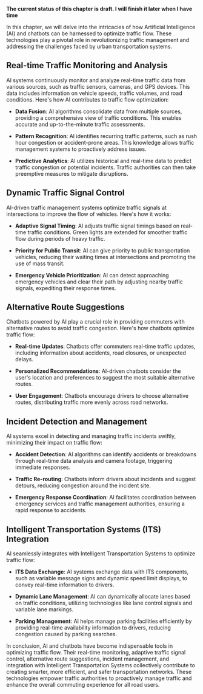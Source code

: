 **The current status of this chapter is draft. I will finish it later when I have time**

In this chapter, we will delve into the intricacies of how Artificial Intelligence (AI) and chatbots can be harnessed to optimize traffic flow. These technologies play a pivotal role in revolutionizing traffic management and addressing the challenges faced by urban transportation systems.

Real-time Traffic Monitoring and Analysis
-----------------------------------------

AI systems continuously monitor and analyze real-time traffic data from various sources, such as traffic sensors, cameras, and GPS devices. This data includes information on vehicle speeds, traffic volumes, and road conditions. Here's how AI contributes to traffic flow optimization:

* **Data Fusion**: AI algorithms consolidate data from multiple sources, providing a comprehensive view of traffic conditions. This enables accurate and up-to-the-minute traffic assessments.

* **Pattern Recognition**: AI identifies recurring traffic patterns, such as rush hour congestion or accident-prone areas. This knowledge allows traffic management systems to proactively address issues.

* **Predictive Analytics**: AI utilizes historical and real-time data to predict traffic congestion or potential incidents. Traffic authorities can then take preemptive measures to mitigate disruptions.

Dynamic Traffic Signal Control
------------------------------

AI-driven traffic management systems optimize traffic signals at intersections to improve the flow of vehicles. Here's how it works:

* **Adaptive Signal Timing**: AI adjusts traffic signal timings based on real-time traffic conditions. Green lights are extended for smoother traffic flow during periods of heavy traffic.

* **Priority for Public Transit**: AI can give priority to public transportation vehicles, reducing their waiting times at intersections and promoting the use of mass transit.

* **Emergency Vehicle Prioritization**: AI can detect approaching emergency vehicles and clear their path by adjusting nearby traffic signals, expediting their response times.

Alternative Route Suggestions
-----------------------------

Chatbots powered by AI play a crucial role in providing commuters with alternative routes to avoid traffic congestion. Here's how chatbots optimize traffic flow:

* **Real-time Updates**: Chatbots offer commuters real-time traffic updates, including information about accidents, road closures, or unexpected delays.

* **Personalized Recommendations**: AI-driven chatbots consider the user's location and preferences to suggest the most suitable alternative routes.

* **User Engagement**: Chatbots encourage drivers to choose alternative routes, distributing traffic more evenly across road networks.

Incident Detection and Management
---------------------------------

AI systems excel in detecting and managing traffic incidents swiftly, minimizing their impact on traffic flow:

* **Accident Detection**: AI algorithms can identify accidents or breakdowns through real-time data analysis and camera footage, triggering immediate responses.

* **Traffic Re-routing**: Chatbots inform drivers about incidents and suggest detours, reducing congestion around the incident site.

* **Emergency Response Coordination**: AI facilitates coordination between emergency services and traffic management authorities, ensuring a rapid response to accidents.

Intelligent Transportation Systems (ITS) Integration
----------------------------------------------------

AI seamlessly integrates with Intelligent Transportation Systems to optimize traffic flow:

* **ITS Data Exchange**: AI systems exchange data with ITS components, such as variable message signs and dynamic speed limit displays, to convey real-time information to drivers.

* **Dynamic Lane Management**: AI can dynamically allocate lanes based on traffic conditions, utilizing technologies like lane control signals and variable lane markings.

* **Parking Management**: AI helps manage parking facilities efficiently by providing real-time availability information to drivers, reducing congestion caused by parking searches.

In conclusion, AI and chatbots have become indispensable tools in optimizing traffic flow. Their real-time monitoring, adaptive traffic signal control, alternative route suggestions, incident management, and integration with Intelligent Transportation Systems collectively contribute to creating smarter, more efficient, and safer transportation networks. These technologies empower traffic authorities to proactively manage traffic and enhance the overall commuting experience for all road users.
